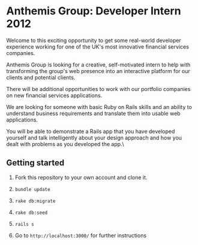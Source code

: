 Anthemis Group: Developer Intern 2012
=====================================

Welcome to this exciting opportunity to get some real-world developer experience
working for one of the UK's most innovative financial services companies.

Anthemis Group is looking for a creative, self-motivated intern to help with
transforming the group's web presence into an interactive platform for our
clients and potential clients.

There will be additional opportunities to work with our portfolio companies on
new financial services applications.

We are looking for someone with basic Ruby on Rails skills and an ability to
understand business requirements and translate them into usable web applications.

You will be able to demonstrate a Rails app that you have developed yourself and
talk intelligently about your design approach and how you dealt with problems as
you developed the app.\

Getting started
---------------

1.  Fork this repository to your own account and clone it.

2.  `bundle update`

3.  `rake db:migrate`

3.  `rake db:seed`

4.  `rails s`

5.  Go to `http://localhost:3000/` for further instructions
